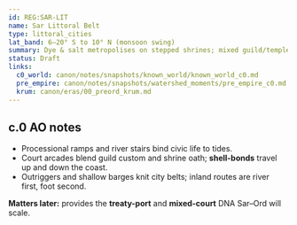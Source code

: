 ```yaml
---
id: REG:SAR-LIT
name: Sar Littoral Belt
type: littoral_cities
lat_band: 6–20° S to 10° N (monsoon swing)
summary: Dye & salt metropolises on stepped shrines; mixed guild/temple courts; refugee memory from Krum.
status: Draft
links:
  c0_world: canon/notes/snapshots/known_world/known_world_c0.md
  pre_empire: canon/notes/snapshots/watershed_moments/pre_empire_c0.md
  krum: canon/eras/00_preord_krum.md
---
```


## c.0 AO notes
- Processional ramps and river stairs bind civic life to tides.  
- Court arcades blend guild custom and shrine oath; **shell-bonds** travel up and down the coast.  
- Outriggers and shallow barges knit city belts; inland routes are river first, foot second.

**Matters later:** provides the **treaty-port** and **mixed-court** DNA Sar–Ord will scale.
